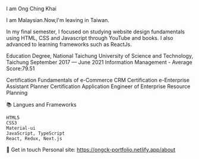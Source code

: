 I am Ong Ching Khai

I am Malaysian.Now,I'm leaving in Taiwan.

In my final semester, I focused on studying website design fundamentals using HTML, CSS and Javascript through YouTube and books.
I also advanced to learning frameworks such as ReactJs.

Education
    Degree, National Taichung University of Science and Technology, Taichung
    September 2017 — June 2021
    Information Management
    - Average Score:79.51
    
Certification
    Fundamentals of e-Commerce
    CRM Certification
    e-Enterprise Assistant Planner Certification
    Application Engineer of Enterprise Resource Planning

📚 Langues and Frameworks

    HTML5
    CSS3
    Material-ui
    JavaScript, TypeScript
    React, Redux, Next.js

🔗 Get in touch
Personal site: https://ongck-portfolio.netlify.app/about
